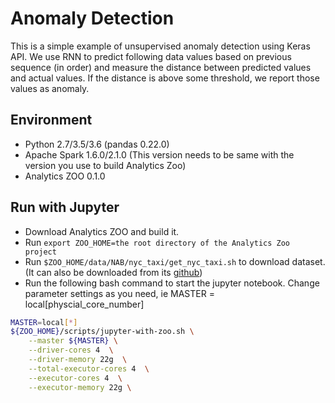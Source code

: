 # Anomaly Detection
This is a simple example of unsupervised anomaly detection using Keras API. We use RNN to predict following data values based on previous sequence (in order) and measure the distance between predicted values and actual values. If the distance is above some threshold, we report those values as anomaly.

## Environment
* Python 2.7/3.5/3.6 (pandas 0.22.0)
* Apache Spark 1.6.0/2.1.0 (This version needs to be same with the version you use to build Analytics Zoo)
* Analytics ZOO 0.1.0

## Run with Jupyter
* Download Analytics ZOO and build it.
* Run `export ZOO_HOME=the root directory of the Analytics Zoo project`
* Run `$ZOO_HOME/data/NAB/nyc_taxi/get_nyc_taxi.sh` to download dataset. (It can also be downloaded from its [github](https://raw.githubusercontent.com/numenta/NAB/master/data/realKnownCause/nyc_taxi.csv))
* Run the following bash command to start the jupyter notebook. Change parameter settings as you need, ie MASTER = local\[physcial_core_number\]
```bash
MASTER=local[*]
${ZOO_HOME}/scripts/jupyter-with-zoo.sh \
    --master ${MASTER} \
    --driver-cores 4  \
    --driver-memory 22g  \
    --total-executor-cores 4  \
    --executor-cores 4  \
    --executor-memory 22g \
```
